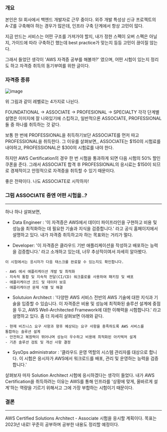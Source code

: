 ### 개요

본인은 SI 회사에서 백엔드 개발자로 근무 중이다. 외주 개발 특성상 신규 프로젝트의 A-Z를 구축해야 하는 경우가 많은데, 인프라 구축 단계에서 항상 고민이 많다. 

지금 만드는 서비스는 어떤 구조를 가져가야 할지, 내가 정한 스펙이 오버 스펙은 아닐지, 가이드에 따라 구축하긴 했는데 best practice가 맞는지 등등 고민이 끊이질 않는다.

그래서 들었던 생각이 'AWS 자격증 공부를 해볼까?' 였으며, 어떤 시험이 있는지 정리도 하고 자격증 취득의 동기부여를 위한 글이다.

### 자격증 종류

![image](https://d1ccleacxg8gcm.cloudfront.net/JeongCheolLee/images/70fcd28ddhj1d.png)

위 그림과 같이 레벨로는 4가지로 나뉜다.

FOUNDATIONAL -> ASSOCIATE -> PROFESIONAL -> SPECIALTY
각각 단계별 설명은 이미지에 잘 나와있기에 스킵하고, 일반적으론 ASSOCIATE, PROFESSIONAL 둘 중 하나를 취득하는 것 같다.

 보통 한 번에 PROFESSIONAL을 취득하기보단 ASSOCIATE를 먼저 따고 PROFESSIONAL을 취득한다. 그 이유를 살펴보면,, ASSOCIATE는 $150의 시험료를 내야하고, PROFESSIONAL은 $300의 시험료를 내야 한다.

하지만 AWS Certification의 경우 한 번 시험을 통과하게 되면 다음 시험의 50% 할인 쿠폰을 준다. 그래서 ASSOCIATE 합격 후 PROFESSIONAL의 응시료는 $150이 되므로 경제적이고 안정적으로 자격증을 취득할 수 있기 때문이다.

좋은 전략이다. 나도 ASSOCIATE로 시작하자!

### 그럼 ASSOCIATE 중엔 어떤 시험을..?

-----------

하나 하나 살펴보면, 
- Data Engineer : '이 자격증은 AWS에서 데이터 파이프라인을 구현하고 비용 및 성능을 최적화하는 데 필요한 기술과 지식을 검증합니다.' 라고 공식 홈페이지에서 설명하고 있다. 내가 자격증 취득하고자 하는 목표와는 거리가 멀다.

- Developer: '이 자격증은 클라우드 기반 애플리케이션을 작성하고 배포하는 능력을 검증합니다.' 라고 소개하고 있는데, 너무 추상적이여서 자세히 알아봤다. 
```
이 시험에서는 응시자가 다음 태스크를 완료할 수 있는지도 확인합니다.
 
- AWS 에서 애플리케이션 개발 및 최적화
- 지속적 통합 및 지속적 전달(CI/CD) 워크플로를 사용하여 패키징 및 배포
- 애플리케이션 코드 및 데이터 보호
- 애플리케이션 문제 식별 및 해결
```

- Solutuion Architect : '다양한 AWS 서비스 전반의 AWS 기술에 대한 지식과 기술을 입증할 수 있습니다. 이 자격증은 비용 및 성능에 최적화된 솔루션 설계에 중점을 두고, AWS Well-Architected Framework에 대한 이해력을 시험합니다.' 라고 설명하고 있다. 좀 더 자세히 살펴보면 아래와 같다.
```
- 현재 비즈니스 요구 사항과 향후 예상되는 요구 사항을 충족하도록 AWS 서비스를
통합하는 솔루션 설계
- 안전하고 복원력이 뛰어나며 성능이 우수하고 비용에 최적화된 아키텍처 설계
- 기존 솔루션 검토 및 개선 사항 결정
```

- SysOps administrator : '클라우드 운영 역할의
시스템 관리자를 대상으로 합니다. 이 시험은 응시자가 AWS에서 워크로드를 배포, 관리 및
운영하는 능력을 검증합니다.' 


살펴보자 마자 Solution Architect 시험에 응시하겠다는 생각이 들었다. 내가 AWS Certification을 취득하려는 이유는 AWS를 통해 인프라를 '상황에 맞게, 올바르게 설계'하는 역량을 기르기 위해서고 그에 가장 부합하는 시험이기 때문이다.



### 결론
-----------

AWS Certified Solutions Architect - Associate 시험을 응시할 계획이다.
목표는 2023년 내로! 꾸준히 공부하며 공부한 내용도 정리할 예정이다.



